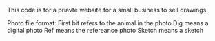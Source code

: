 This code is for a priavte website for a small business to sell drawings.

Photo file format:
First bit refers to the animal in the photo
Dig means a digital photo
Ref means the refereance photo
Sketch means a sketch
